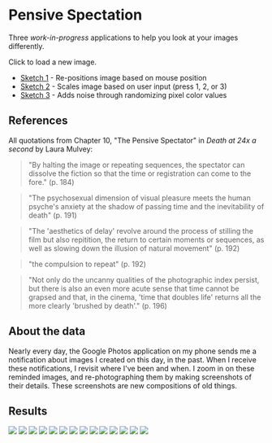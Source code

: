# Pensive Spectation

Three _work-in-progress_ applications to help you look at your images differently.

Click to load a new image.

* [Sketch 1](sketches/projections_pensivespectation_1/projections_pensivespectation_1.pde) - Re-positions image based on mouse position
* [Sketch 2](sketches/projections_pensivespectation_1/projections_pensivespectation_2.pde) - Scales image based on user input (press 1, 2, or 3)
* [Sketch 3](sketches/projections_pensivespectation_1/projections_pensivespectation_3.pde) - Adds noise through randomizing pixel color values  


## References


All quotations from Chapter 10, "The Pensive Spectator" in *Death at 24x a second* by Laura Mulvey:

> "By halting the image or repeating sequences, the spectator can dissolve the fiction so that the time or registration can come to the fore." (p. 184)

> "The psychosexual dimension of visual pleasure meets the human psyche's anxiety at the shadow of passing time and the inevitability of death" (p. 191)

> "The 'aesthetics of delay' revolve around the process of stilling the film but also repitition, the return to certain moments or sequences, as well as slowing down the illusion of natural movement" (p. 192)

> "the compulsion to repeat" (p. 192)

> "Not only do the uncanny qualities of the photographic index persist, but there is also an even more acute sense that time cannot be grapsed and that, in the cinema, 'time that doubles life' returns all the more clearly 'brushed by death'." (p. 196)


## About the data

Nearly every day, the Google Photos application on my phone sends me a notification about images I created on this day, in the past. When I receive these notifications, I revisit where I've been and when. I zoom in on these reminded images, and re-photographing them by making screenshots of their details. These screenshots are new compositions of old things. 


## Results 

<img src="images/results_01.png" />
<img src="images/results_02.png" />
<img src="images/results_03.png" />
<img src="images/results_04.png" />
<img src="images/results_05.png" />
<img src="images/results_06.png" />
<img src="images/results_07.png" />
<img src="images/results_08.png" />
<img src="images/results_09.png" />
<img src="images/results_10.png" />
<img src="images/results_11.png" />
<img src="images/results_12.png" />
<img src="images/results_13.png" />
<img src="images/results_14.png" />

